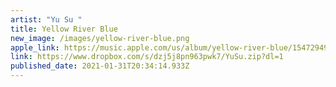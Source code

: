 ```yaml
---
artist: "Yu Su "
title: Yellow River Blue
new_image: /images/yellow-river-blue.png
apple_link: https://music.apple.com/us/album/yellow-river-blue/1547294942
link: https://www.dropbox.com/s/dzj5j8pn963pwk7/YuSu.zip?dl=1
published_date: 2021-01-31T20:34:14.933Z
---
```

